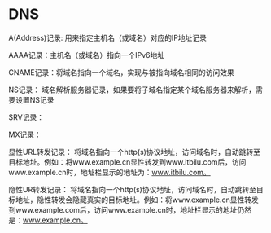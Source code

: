 # DNS

A(Address)记录: 用来指定主机名（或域名）对应的IP地址记录

AAAA记录：主机名（或域名）指向一个IPv6地址

CNAME记录：将域名指向一个域名，实现与被指向域名相同的访问效果

NS记录： 域名解析服务器记录，如果要将子域名指定某个域名服务器来解析，需要设置NS记录

SRV记录：

MX记录：

显性URL转发记录： 将域名指向一个http(s)协议地址，访问域名时，自动跳转至目标地址。例如：将www.example.cn显性转发到www.itbilu.com后，访问www.example.cn时，地址栏显示的地址为：www.itbilu.com。

隐性UR转发记录： 将域名指向一个http(s)协议地址，访问域名时，自动跳转至目标地址，隐性转发会隐藏真实的目标地址。例如：将www.example.cn显性转发到www.example.com后，访问www.example.cn时，地址栏显示的地址仍然是：www.example.cn。
